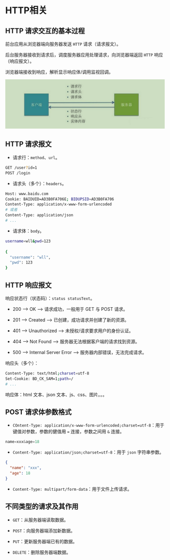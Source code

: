 # HTTP相关

## HTTP 请求交互的基本过程

前台应用从浏览器端向服务器发送 `HTTP` 请求（请求报文）。

后台服务器接收到请求后，调度服务器应用处理请求，向浏览器端返回 `HTTP` 响应（响应报文）。

浏览器端接收到响应，解析显示响应体/调用监视回调。

![请求大致流程](./img/HTTP_process.png)

## HTTP 请求报文

- 请求行：`method`、`url`。

```bash
GET /user?id=1
POST /login
```

- 请求头（多个）：`headers`。

```bash
Host: www.baidu.com
Cookie: BAIDUID=AD3B0FA706E; BIDUPSID=AD3B0FA706
Content-Type: application/x-www-form-urlencoded
# 或者
Content-Type: application/json
# ...
```

- 请求体：`body`。

```bash
username=wll&pwd=123

{
  "username": "wll",
  "pwd": 123
}
```

## HTTP 响应报文

响应状态行（状态码）：`status statusText`。

- 200 --> OK --> 请求成功，一般用于 GET 与 POST 请求。

- 201 --> Created --> 已创建，成功请求并创建了新的资源。

- 401 --> Unauthorized --> 未授权/请求要求用户的身份认证。

- 404 --> Not Found --> 服务器无法根据客户端的请求找到资源。

- 500 --> Internal Server Error --> 服务器内部错误，无法完成请求。

响应头（多个）：

```bash
Content-Type: text/html;charset=utf-8
Set-Cookie: BD_CK_SAM=1;path=/
# ...
```

响应体：html 文本、json 文本、js、css、图片。。。

## POST 请求体参数格式

- `COntent-Type: application/x-www-form-urlencoded;charset=utf-8`：用于键值对参数，参数的健值用 `=` 连接，参数之间用 `&` 连接。

```js
name=xxx&age=18
```

- `Content-Type: application/json;charset=utf-8`：用于 `json` 字符串参数。

```json
{
  "name": "xxx",
  "age": 18
}
```

- `Content-Type: multipart/form-data`：用于文件上传请求。

## 不同类型的请求及其作用

- `GET`：从服务器端读取数据。

- `POST`：向服务器端添加新数据。

- `PUT`：更新服务器端已有的数据。

- `DELETE`：删除服务器端数据。
